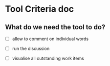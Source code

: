 # Tool Criteria doc
## What do we need the tool to do?

- [ ] allow to comment on individual words

- [ ] run the discussion

- [ ] visualise all outstanding work items



